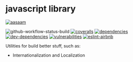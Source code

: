 # javascript library

[![aasaam](https://img.shields.io/badge/aasaam-software%20development%20group-0277bd?style=flat-square)](https://github.com/aasaam)

![github-workflow-status-build](https://img.shields.io/github/workflow/status/aasaam/js-lib/build?style=flat-square)
[![coveralls](https://img.shields.io/coveralls/github/aasaam/js-lib?style=flat-square)](https://coveralls.io/github/aasaam/js-lib)
[![dependencies](https://img.shields.io/david/aasaam/js-lib?style=flat-square)](https://david-dm.org/aasaam/js-lib)
[![dev-dependencies](https://img.shields.io/david/dev/aasaam/js-lib?style=flat-square)](https://david-dm.org/aasaam/js-lib?type=dev)
[![vulnerabilities](https://img.shields.io/snyk/vulnerabilities/github/aasaam/js-lib?style=flat-square)](https://snyk.io/test/github/aasaam/js-lib)
[![eslint-airbnb](https://img.shields.io/badge/eslint-airbnb-FF5A5F?logo=airbnb&style=flat-square)](https://github.com/airbnb/javascript)

Utilities for build better stuff, such as:

* Internationalization and Localization
